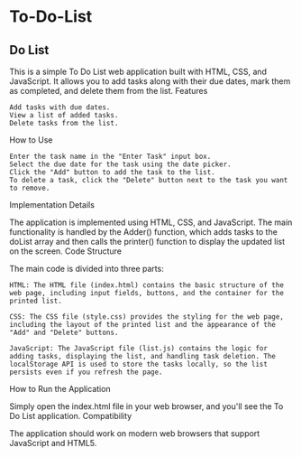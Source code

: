 # To-Do-List
## Do List

This is a simple To Do List web application built with HTML, CSS, and JavaScript. It allows you to add tasks along with their due dates, mark them as completed, and delete them from the list.
Features

    Add tasks with due dates.
    View a list of added tasks.
    Delete tasks from the list.

How to Use

    Enter the task name in the "Enter Task" input box.
    Select the due date for the task using the date picker.
    Click the "Add" button to add the task to the list.
    To delete a task, click the "Delete" button next to the task you want to remove.

Implementation Details

The application is implemented using HTML, CSS, and JavaScript. The main functionality is handled by the Adder() function, which adds tasks to the doList array and then calls the printer() function to display the updated list on the screen.
Code Structure

The main code is divided into three parts:

    HTML: The HTML file (index.html) contains the basic structure of the web page, including input fields, buttons, and the container for the printed list.

    CSS: The CSS file (style.css) provides the styling for the web page, including the layout of the printed list and the appearance of the "Add" and "Delete" buttons.

    JavaScript: The JavaScript file (list.js) contains the logic for adding tasks, displaying the list, and handling task deletion. The localStorage API is used to store the tasks locally, so the list persists even if you refresh the page.

How to Run the Application

Simply open the index.html file in your web browser, and you'll see the To Do List application.
Compatibility

The application should work on modern web browsers that support JavaScript and HTML5.
